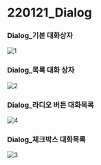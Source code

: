 # 220121_Dialog

### Dialog_기본 대화상자
![1](https://user-images.githubusercontent.com/65533618/150644750-8d115eaf-d04b-4870-a120-2386a07962bb.png)

### Dialog_목록 대화 상자
![2](https://user-images.githubusercontent.com/65533618/150644753-830095c9-cf8b-4a7e-8f88-abf82849f998.png)

### Dialog_라디오 버튼 대화목록
![4](https://user-images.githubusercontent.com/65533618/150644754-f1e5814d-f346-493d-abb6-8b2ff3205524.png)

### Dialog_체크박스 대화목록
![3](https://user-images.githubusercontent.com/65533618/150644755-0e303931-1a4f-460f-b3fe-9c800d7c2894.png)
